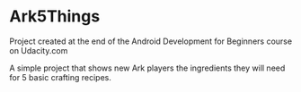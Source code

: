 # Ark5Things
Project created at the end of the Android Development for Beginners course on Udacity.com

A simple project that shows new Ark players the ingredients they will need for 5 basic crafting recipes.
